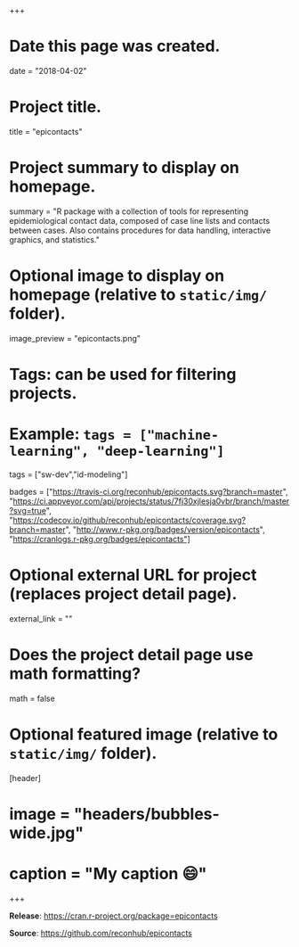 +++
# Date this page was created.
date = "2018-04-02"

# Project title.
title = "epicontacts"

# Project summary to display on homepage.
summary = "R package with a collection of tools for representing epidemiological contact data, composed of case line lists and contacts between cases. Also contains procedures for data handling, interactive graphics, and statistics."

# Optional image to display on homepage (relative to `static/img/` folder).
image_preview = "epicontacts.png"

# Tags: can be used for filtering projects.
# Example: `tags = ["machine-learning", "deep-learning"]`
tags = ["sw-dev","id-modeling"]

badges = ["https://travis-ci.org/reconhub/epicontacts.svg?branch=master", "https://ci.appveyor.com/api/projects/status/7fj30xjlesja0vbr/branch/master?svg=true", "https://codecov.io/github/reconhub/epicontacts/coverage.svg?branch=master", "http://www.r-pkg.org/badges/version/epicontacts",
"https://cranlogs.r-pkg.org/badges/epicontacts"]
# Optional external URL for project (replaces project detail page).
external_link = ""

# Does the project detail page use math formatting?
math = false

# Optional featured image (relative to `static/img/` folder).
[header]
# image = "headers/bubbles-wide.jpg"
# caption = "My caption :smile:"

+++

**Release**: https://cran.r-project.org/package=epicontacts

**Source**: https://github.com/reconhub/epicontacts
